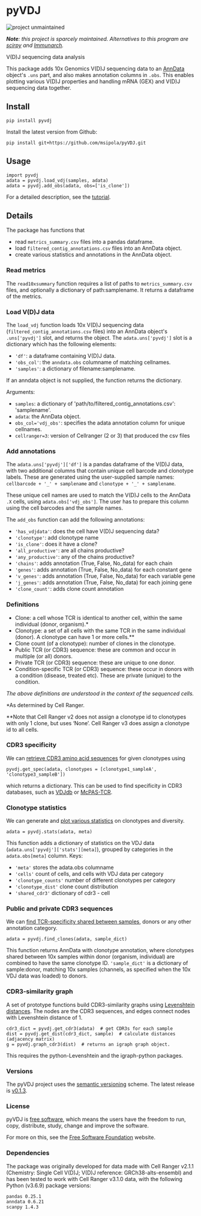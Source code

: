 # pyVDJ

![project unmaintained](https://img.shields.io/badge/project-unmaintained-red.svg)

_**Note**: this project is sparcely maintained. Alternatives to this program are [scirpy](https://icbi-lab.github.io/scirpy/) and [Immunarch](https://immunarch.com)._


V(D)J sequencing data analysis

This package adds 10x Genomics V(D)J sequencing data to an [AnnData](https://anndata.readthedocs.io) object's `.uns` part, and also makes annotation columns in `.obs`.
This enables plotting various V(D)J properties and handling mRNA (GEX) and V(D)J sequencing data together.


## Install

`pip install pyvdj`

Install the latest version from Github:

`pip install git+https://github.com/msipola/pyVDJ.git`


## Usage

    import pyvdj
    adata = pyvdj.load_vdj(samples, adata)
    adata = pyvdj.add_obs(adata, obs=['is_clone'])

For a detailed description, see the [tutorial](tutorials/pyVDJ_tutorial.html).


## Details

The package has functions that
* read `metrics_summary.csv` files into a pandas dataframe.
* load `filtered_contig_annotations.csv` files into an AnnData object.
* create various statistics and annotations in the AnnData object.


### Read metrics

The `read10xsummary` function requires a list of paths to `metrics_summary.csv` files, and optionally a dictionary of path:samplename. It returns a dataframe of the metrics.


### Load V(D)J data

The `load_vdj` function loads 10x V(D)J sequencing data (`filtered_contig_annotations.csv` files) into an AnnData object's `.uns['pyvdj']` slot, and returns the object. The `adata.uns['pyvdj']` slot is a dictionary which has the following elements:
* `'df'`: a dataframe containing V(D)J data.
* `'obs_col'`: the `anndata.obs` columname of matching cellnames.
* `'samples'`: a dictionary of filename:samplename.

If an anndata object is not supplied, the function returns the dictionary.

Arguments:
* `samples`: a dictionary of 'path/to/filtered_contig_annotations.csv': 'samplename'.
* `adata`: the AnnData object.
* `obs_col='vdj_obs'`: specifies the adata annotation column for unique cellnames.
* `cellranger=3`: version of Cellranger (2 or 3) that produced the csv files

### Add annotations

The `adata.uns['pyvdj']['df']` is a pandas dataframe of the V(D)J data, with two additional columns that contain unique cell barcode and clonotype labels. These are generated using the user-supplied sample names: `cellbarcode + '_' + samplename` and `clonotype + '_' + samplename`.

These unique cell names are used to match the V(D)J cells to the AnnData `.X` cells, using `adata.obs['vdj_obs']`. The user has to prepare this column using the cell barcodes and the sample names.

The `add_obs` function can add the following annotations:
* `'has_vdjdata'`: does the cell have V(D)J sequencing data?
* `'clonotype'`: add clonotype name
* `'is_clone'`: does it have a clone?
* `'all_productive'`: are all chains productive?
* `'any_productive'`: any of the chains productive?
* `'chains'`: adds annotation (True, False, No_data) for each chain
* `'genes'`: adds annotation (True, False, No_data) for each constant gene
* `'v_genes'`: adds annotation (True, False, No_data) for each variable gene
* `'j_genes'`: adds annotation (True, False, No_data) for each joining gene
* `'clone_count'`: adds clone count annotation


### Definitions

* Clone: a cell whose TCR is identical to another cell, within the same individual (donor, organism).*
* Clonotype: a set of all cells with the same TCR in the same individual (donor). A clonotype can have 1 or more cells.**
* Clone count (of a clonotype): number of clones in the clonotype.
* Public TCR (or CDR3) sequence: these are common and occur in multiple (or all) donors.
* Private TCR (or CDR3) sequence: these are unique to one donor.
* Condition-specific TCR (or CDR3) sequence: these occur in donors with a condition (disease, treated etc). These are private (unique) to the condition.

_The above definitions are understood in the context of the sequenced cells._

*As determined by Cell Ranger.

**Note that Cell Ranger v2 does not assign a clonotype id to clonotypes with only 1 clone, but uses ‘None’. Cell Ranger v3 does assign a clonotype id to all cells.


### CDR3 specificity

We can [retrieve CDR3 amino acid sequences](tutorials/pyVDJ_tutorial.html) for given clonotypes using

    pyvdj.get_spec(adata, clonotypes = [clonotype1_sampleA', 'clonotype3_sampleB'])

which returns a dictionary. This can be used to find specificity in CDR3 databases, such as [VDJdb](http://vdjdb.cdr3.net) or [McPAS-TCR](http://friedmanlab.weizmann.ac.il/McPAS-TCR/).


### Clonotype statistics

We can generate and [plot various statistics](tutorials/pyVDJ_tutorial.html) on clonotypes and diversity.

    adata = pyvdj.stats(adata, meta)

This function adds a dictionary of statistics on the VDJ data (`adata.uns['pyvdj']['stats'][meta]`),
grouped by categories in the `adata.obs[meta]` column. Keys:

* `'meta'` stores the adata.obs columname
* `'cells'` count of cells, and cells with VDJ data per category
* `'clonotype_counts'` number of different clonotypes per category
* `'clonotype_dist'` clone count distribution
* `'shared_cdr3'` dictionary of cdr3 - cell


### Public and private CDR3 sequences

We can [find TCR-specificity shared between samples](tutorials/pyVDJ_tutorial.html), donors or any other annotation category.

    adata = pyvdj.find_clones(adata, sample_dict)

This function returns AnnData with clonotype annotation, where clonotypes shared between 10x samples within donor (organism, individual) are combined to have the same clonotype ID.
`'sample_dict'` is a dictionary of sample:donor, matching 10x samples (channels, as specified when the 10x VDJ data was loaded) to donors.


### CDR3-similarity graph

A set of prototype functions build CDR3-similarity graphs using [Levenshtein distances](https://en.wikipedia.org/wiki/Levenshtein_distance). The nodes are the CDR3 sequences, and edges connect nodes with Levenshtein distance of 1.

    cdr3_dict = pyvdj.get_cdr3(adata)  # get CDR3s for each sample
    dist = pyvdj.get_dist(cdr3_dict, sample)  # calculate distances (adjacency matrix)
    g = pyvdj.graph_cdr3(dist)  # returns an igraph graph object.

This requires the python-Levenshtein and the igraph-python packages.


### Versions

The pyVDJ project uses the [semantic versioning](https://semver.org) scheme. The latest release is [v0.1.3](https://github.com/msipola/pyVDJ/releases).


### License

pyVDJ is [free software](https://www.gnu.org/philosophy/free-sw.en.html), which means the users have the freedom to run, copy, distribute, study, change and improve the software.

For more on this, see the [Free Software Foundation](https://www.fsf.org) website.


### Dependencies

The package was originally developed for data made with Cell Ranger v2.1.1 (Chemistry: Single Cell V(D)J; V(D)J reference: GRCh38-alts-ensembl) and has been tested to work with Cell Ranger v3.1.0 data, with the following Python (v3.6.9) package versions:

    pandas 0.25.1
    anndata 0.6.21
    scanpy 1.4.3
